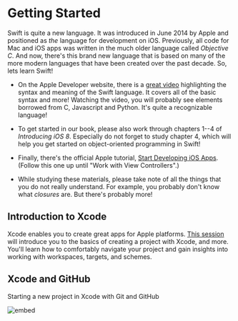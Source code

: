 # Getting Started

Swift is quite a new language. It was introduced in June 2014 by Apple and positioned as *the* language for development on iOS. Previously, all code for Mac and iOS apps was written in the much older language called *Objective C*. And now, there's this brand new language that is based on many of the more modern languages that have been created over the past decade. So, lets learn Swift!

- On the Apple Developer website, there is a [great video](https://developer.apple.com/videos/play/wwdc2016/404/) highlighting the syntax and meaning of the Swift language. It covers all of the basic syntax and more! Watching the video, you will probably see elements borrowed from C, Javascript and Python. It's quite a recognizable language!

- To get started in our book, please also work through chapters 1--4 of  *Introducing iOS 8*. Especially do not forget to study chapter 4, which will help you get started on object-oriented programming in Swift!

- Finally, there's the official Apple tutorial, [Start Developing iOS Apps](https://developer.apple.com/library/prerelease/content/referencelibrary/GettingStarted/DevelopiOSAppsSwift/index.html#//apple_ref/doc/uid/TP40015214). (Follow this one up until "Work with View Controllers".)

- While studying these materials, please take note of all the things that you do not really understand. For example, you probably don't know what *closures* are. But there's probably more!

## Introduction to Xcode

Xcode enables you to create great apps for Apple platforms. [This session](https://developer.apple.com/videos/play/wwdc2016/413/) will introduce you to the basics of creating a project with Xcode, and more. You'll learn how to comfortably navigate your project and gain insights into working with workspaces, targets, and schemes.

## Xcode and GitHub

Starting a new project in Xcode with Git and GitHub

![embed](https://player.vimeo.com/video/161756276)

